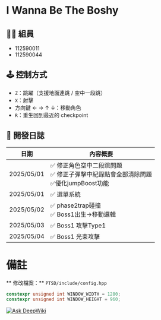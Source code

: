 # I Wanna Be The Boshy


## 🧑‍💻 組員
- 112590011 
- 112590044

## 🕹️ 控制方式
- `Z`：跳躍（支援地面連跳 / 空中一段跳）
- `X`：射擊
- 方向鍵 ← → ↑ ↓：移動角色
- `R`：重生回到最近的 checkpoint


## 📆 開發日誌 

| 日期         | 內容概要                                                    |
|------------|---------------------------------------------------------|
| 2025/05/01 | ✅ 修正角色空中二段跳問題<br/>✅ 修正子彈擊中紀錄點會全部清除問題<br/>✅優化jumpBoost功能 |
| 2025/05/01 | ✅ 選單系統                                                  |
| 2025/05/02 | ✅ phase2trap碰撞<br/>✅ Boss1出生->移動邏輯                      |
| 2025/05/03 | ✅ Boss1 攻擊Type1                                         |
| 2025/05/04 | ✅ Boss1 光束攻擊                                            |



# 備註
** 修改檔案：** `PTSD/include/config.hpp`
```c++
constexpr unsigned int WINDOW_WIDTH = 1280;
constexpr unsigned int WINDOW_HEIGHT = 960;

```
[![Ask DeepWiki](https://deepwiki.com/badge.svg)](https://deepwiki.com/andy0716NTUT/I-wanna-be-the-boshy)